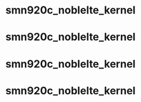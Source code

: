 # smn920c_noblelte_kernel
# smn920c_noblelte_kernel
# smn920c_noblelte_kernel
# smn920c_noblelte_kernel
